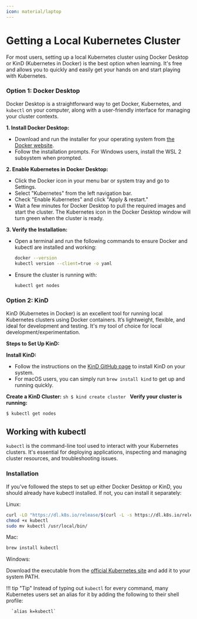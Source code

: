 ```yaml
---
icon: material/laptop
---
```


# Getting a Local Kubernetes Cluster

For most users, setting up a local Kubernetes cluster using Docker Desktop or KinD (Kubernetes in Docker) is the best option when learning. It's free and allows you to quickly and easily get your hands on and start playing with Kubernetes.

### Option 1: Docker Desktop

Docker Desktop is a straightforward way to get Docker, Kubernetes, and `kubectl` on your computer, along with a user-friendly interface for managing your cluster contexts.

**1. Install Docker Desktop:**

   - Download and run the installer for your operating system from [the Docker website](https://www.docker.com/products/docker-desktop/).
   - Follow the installation prompts. For Windows users, install the WSL 2 subsystem when prompted.

**2. Enable Kubernetes in Docker Desktop:**

   - Click the Docker icon in your menu bar or system tray and go to Settings.
   - Select "Kubernetes" from the left navigation bar.
   - Check "Enable Kubernetes" and click "Apply & restart."
   - Wait a few minutes for Docker Desktop to pull the required images and start the cluster. The Kubernetes icon in the Docker Desktop window will turn green when the cluster is ready.

**3. Verify the Installation:**

   - Open a terminal and run the following commands to ensure Docker and kubectl are installed and working:
     ```sh
     docker --version
     kubectl version --client=true -o yaml
     ```
   - Ensure the cluster is running with:
     ```sh
     kubectl get nodes
     ```

### Option 2: KinD

KinD (Kubernetes in Docker) is an excellent tool for running local Kubernetes clusters using Docker containers. It’s lightweight, flexible, and ideal for development and testing. It's my tool of choice for local development/experimentation.

**Steps to Set Up KinD:**

**Install KinD:**

   - Follow the instructions on the [KinD GitHub page](https://kind.sigs.k8s.io/) to install KinD on your system.
   - For macOS users, you can simply run `brew install kind` to get up and running quickly.

**Create a KinD Cluster:**
     ```sh
     $ kind create cluster
     ```
**Verify your cluster is running:**
```sh
$ kubectl get nodes
```

## Working with kubectl
`kubectl` is the command-line tool used to interact with your Kubernetes clusters. It's essential for deploying applications, inspecting and managing cluster resources, and troubleshooting issues.

<h3>Installation</h3>
If you've followed the steps to set up either Docker Desktop or KinD, you should already have kubectl installed. If not, you can install it separately:

Linux:

``` sh
curl -LO "https://dl.k8s.io/release/$(curl -L -s https://dl.k8s.io/release/stable.txt)/bin/linux/amd64/kubectl"
chmod +x kubectl
sudo mv kubectl /usr/local/bin/
```
Mac:

``` sh
brew install kubectl
```

Windows:

Download the executable from the [official Kubernetes site](https://kubernetes.io/docs/tasks/tools/install-kubectl-windows/) and add it to your system PATH.

!!! tip "Tip"
      Instead of typing out `kubectl` for every command, many Kubernetes users set an alias for it by adding the following to their shell profile:

      `alias k=kubectl`